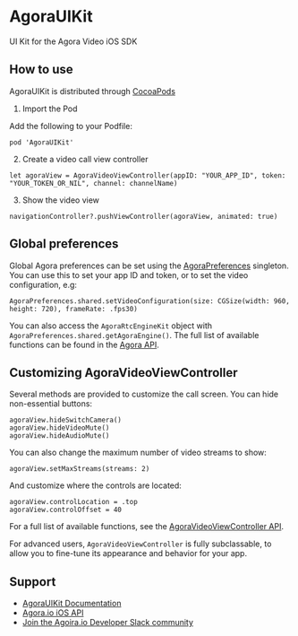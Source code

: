 # AgoraUIKit

UI Kit for the Agora Video iOS SDK

## How to use

AgoraUIKit is distributed through [CocoaPods](www.cocoapods.org)

1. Import the Pod

Add the following to your Podfile:

```
pod 'AgoraUIKit'
```

2. Create a video call view controller

```
let agoraView = AgoraVideoViewController(appID: "YOUR_APP_ID", token: "YOUR_TOKEN_OR_NIL", channel: channelName)
```

3. Show the video view

```
navigationController?.pushViewController(agoraView, animated: true)
```

## Global preferences

Global Agora preferences can be set using the [AgoraPreferences](file:///Users/zontan/OneDrive/Agora/iOS-UIKit/docs/Classes/AgoraPreferences.html) singleton. You can use this to set your app ID and token, or to set the video configuration, e.g:

```
AgoraPreferences.shared.setVideoConfiguration(size: CGSize(width: 960, height: 720), frameRate: .fps30)
```

You can also access the `AgoraRtcEngineKit` object with `AgoraPreferences.shared.getAgoraEngine()`. The full list of available functions can be found in the [Agora API](https://docs.agora.io/en/Video/API%20Reference/oc/Classes/AgoraRtcEngineKit.html).

## Customizing AgoraVideoViewController

Several methods are provided to customize the call screen. You can hide non-essential buttons:

```
agoraView.hideSwitchCamera()
agoraView.hideVideoMute()
agoraView.hideAudioMute()
```

You can also change the maximum number of video streams to show:

```
agoraView.setMaxStreams(streams: 2)
```

And customize where the controls are located:

```
agoraView.controlLocation = .top
agoraView.controlOffset = 40
```

For a full list of available functions, see the [AgoraVideoViewController API](https://agoraio-community.github.io/iOS-UIKit/Classes/AgoraVideoViewController.html).

For advanced users, `AgoraVideoViewController` is fully subclassable, to allow you to fine-tune its appearance and behavior for your app.

## Support
- [AgoraUIKit Documentation](https://agoraio-community.github.io/iOS-UIKit/)
- [Agora.io iOS API](https://docs.agora.io/en/Video/API%20Reference/oc/docs/headers/Agora-Objective-C-API-Overview.html)
- [Join the Agoira.io Developer Slack community](https://join.slack.com/t/agoraiodev/shared_invite/enQtNjk0OTg4ODgyNTc5LTczOWQ0YjBkMTMwZDFmYzViYjIxNjg4YTM0OWEzZjdkODM1NDNmOTM1ZTE4Y2Q1ZWUwMjNjMzMxMmZiNGI3ODg)
